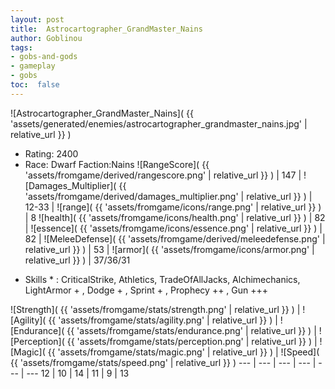 ```yaml
---
layout: post
title:  Astrocartographer_GrandMaster_Nains
author: Goblinou
tags:
- gobs-and-gods
- gameplay
- gobs
toc:  false
---
```


![Astrocartographer_GrandMaster_Nains]( {{ 'assets/generated/enemies/astrocartographer_grandmaster_nains.jpg' | relative_url }} )
- Rating: 2400
- Race: Dwarf  Faction:Nains
![RangeScore]( {{ 'assets/fromgame/derived/rangescore.png' | relative_url }} ) | 147 | ![Damages_Multiplier]( {{ 'assets/fromgame/derived/damages_multiplier.png' | relative_url }} ) | 12-33 | ![range]( {{ 'assets/fromgame/icons/range.png' | relative_url }} ) | 8
![health]( {{ 'assets/fromgame/icons/health.png' | relative_url }} ) | 82 | ![essence]( {{ 'assets/fromgame/icons/essence.png' | relative_url }} ) | 82 | ![MeleeDefense]( {{ 'assets/fromgame/derived/meleedefense.png' | relative_url }} ) | 53 | ![armor]( {{ 'assets/fromgame/icons/armor.png' | relative_url }} ) | 37/36/31
* Skills * : CriticalStrike, Athletics, TradeOfAllJacks, Alchimechanics, LightArmor + , Dodge + , Sprint + , Prophecy ++ , Gun +++ 

![Strength]( {{ 'assets/fromgame/stats/strength.png' | relative_url }} ) | ![Agility]( {{ 'assets/fromgame/stats/agility.png' | relative_url }} ) | ![Endurance]( {{ 'assets/fromgame/stats/endurance.png' | relative_url }} ) | ![Perception]( {{ 'assets/fromgame/stats/perception.png' | relative_url }} ) | ![Magic]( {{ 'assets/fromgame/stats/magic.png' | relative_url }} ) | ![Speed]( {{ 'assets/fromgame/stats/speed.png' | relative_url }} )
--- | --- | --- | --- | --- | ---
12 | 10 | 14 | 11 | 9 | 13
